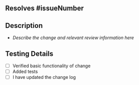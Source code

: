 ## Resolves #issueNumber

## Description

- *Describe the change and relevant review information here*

## Testing Details

- [ ] Verified basic functionality of change
- [ ] Added tests
- [ ] I have updated the change log
